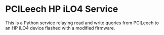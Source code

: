 # PCILeech HP iLO4 Service

This is a Python service relaying read and write queries from PCILeech to an HP iLO4 device flashed with a modified firmware.